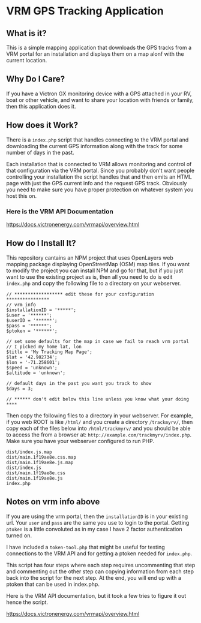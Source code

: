 # VRM GPS Tracking Application

## What is it?

This is a simple mapping application that downloads the GPS tracks from
a VRM portal for an installation and displays them on a map alonf with the
current location.

## Why Do I Care?

If you have a Victron GX monitoring device with a GPS attached in your RV, boat
or other vehicle, and want to share your location with friends or family, then
this application does it.

## How does it Work?

There is a ``index.php`` script that handles connecting to the VRM portal
and downloading the current GPS information along with the track for some
number of days in the past.

Each installation that is connected to VRM allows monitoring and control of
that configuration via the VRM portal. Since you probably don't want people
controlling your installation the script handles that and then emits an HTML
page with just the GPS current info and the request GPS track. Obviously you
need to make sure you have proper protection on whatever system you host this
on.

### Here is the VRM API Documentation

https://docs.victronenergy.com/vrmapi/overview.html

## How do I Install It?

This repository cantains an NPM project that uses OpenLayers web mapping
package displaying OpenStreetMap (OSM) map tiles. If you want to modify the
project you can install NPM and go for that, but if you just want to use
the existing project as is, then all you need to do is edit ``index.php``
and copy the following file to a directory on your webserver.

```
// ****************** edit these for your configuration ****************
// vrm info
$installationID = '*****';
$user = '******';
$userID = '******';
$pass = '******';
$ptoken = '******';

// set some defaults for the map in case we fail to reach vrm portal
// I picked my home lat, lon
$title = 'My Tracking Map Page';
$lat = '42.902734';
$lon = '-71.258601';
$speed = 'unknown';
$altitude = 'unknown';

// default days in the past you want you track to show
$days = 3;

// ****** don't edit below this line unless you know what your doing ****
```

Then copy the following files to a directory in your webserver. For example, if you web ROOT is like ``/html/`` and you create a directory ``/trackmyrv/``, 
then copy each of the files below into ``/html/trackmyrv/`` and you should be
able to access the from a browser at: ``http://example.com/trackmyrv/index.php``.
Make sure you have your webserver configured to run PHP.

```
dist/index.js.map
dist/main.1f19ae8e.css.map
dist/main.1f19ae8e.js.map
dist/index.js
dist/main.1f19ae8e.css
dist/main.1f19ae8e.js
index.php
```

## Notes on vrm info above

If you are using the vrm portal, then the ``installationID`` is in your
existing url. Your ``user`` and ``pass`` are the same you use to login to
the portal. Getting ``ptoken`` is a little convoluted as in my case I have
2 factor authentication turned on.

I have included a ``token-tool.php`` that might be useful for testing
 connections to the VRM API and for getting a ptoken needed for ``index.php``.

This script has four steps where each step requires uncommenting that step 
and commenting out the other step can copying information from each step 
back into the script for the next step. At the end, you will end up with a
ptoken that can be used in index.php.

Here is the VRM API documentation, but it took a few tries to figure it out
hence the script.

https://docs.victronenergy.com/vrmapi/overview.html


